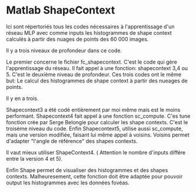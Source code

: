 # Matlab ShapeContext

Ici sont répertoriés tous les codes nécessaires à l'apprentissage 
d'un réseau MLP avec comme inputs les histogrammes de shape context
calculés à partir des nuages de points des 60 000 images.

Il y a trois niveaux de profondeur dans ce code.

Le premier concerne le fichier fc_shapecontext. C'est le code qui gère l'apprentissage du réseau.
Il fait appel à une fonction: shapecontext 3,4 ou 5. C'est le deuxième niveau de profondeur.
Ces trois codes ont le même but: Le calcul des histogrammes de shape context à partir des nueages de points.

Il y en a trois. 

Shapecontext3 a été codé entièrement par moi même mais est le moins performant.
Shapecontext4 fait appel à une fonction sc_compute. C'es tune fonction crée par Serge Belongie pour calculer les shape contexts.
C'est le troisème niveau du code.
Enfin Shapecontext5, utilise aussi sc_compute, mais une version modifiée, faisant lui même appel à voisins.
Voisins permet d'adapter "l'angle de référence" des shapes contexts.

Il vaut mieux utiliser ShapeContext4. ( Attention le nombre d'inputs différe entre la version 4 et 5).

Enfin Shape permet de visualiser des histogrammes et des shapes contexts.
Malheuresement, cette fonction doit être adaptée pour pouvoir output les histogrammes 
avec les données fovéas.
